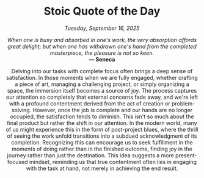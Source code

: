 <h1 align="center">Stoic Quote of the Day</h1>
<p align="center"><em><!--START_SECTION:current-date-->
Tuesday, September 16, 2025
<!--END_SECTION:current-date--></em></p>
<p align="center">
    <em><!--START_SECTION:quote-text-->
When one is busy and absorbed in one's work, the very absorption affords great delight; but when one has withdrawn one's hand from the completed masterpiece, the pleasure is not so keen.
<!--END_SECTION:quote-text--></em><br>
    <strong>— <!--START_SECTION:quote-author-->
Seneca
<!--END_SECTION:quote-author--></strong>
</p>

<p align="center" style="max-width:600px;margin:0 auto;">
<!--START_SECTION:quote-interpretation-->
Delving into our tasks with complete focus often brings a deep sense of satisfaction. In those moments when we are fully engaged, whether crafting a piece of art, managing a challenging project, or simply organizing a space, the immersion itself becomes a source of joy. The process captures our attention so completely that external concerns fade away, and we're left with a profound contentment derived from the act of creation or problem-solving. However, once the job is complete and our hands are no longer occupied, the satisfaction tends to diminish. This isn't so much about the final product but rather the shift in our attention. In the modern world, many of us might experience this in the form of post-project blues, where the thrill of seeing the work unfold transitions into a subdued acknowledgment of its completion. Recognizing this can encourage us to seek fulfillment in the moments of doing rather than in the finished outcome, finding joy in the journey rather than just the destination. This idea suggests a more present-focused mindset, reminding us that true contentment often lies in engaging with the task at hand, not merely in achieving the end result.
<!--END_SECTION:quote-interpretation-->
</p>
